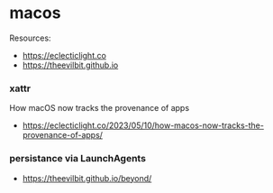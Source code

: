# macos

Resources:
* https://eclecticlight.co
* https://theevilbit.github.io

### xattr
How macOS now tracks the provenance of apps
* https://eclecticlight.co/2023/05/10/how-macos-now-tracks-the-provenance-of-apps/

### persistance via LaunchAgents
* https://theevilbit.github.io/beyond/